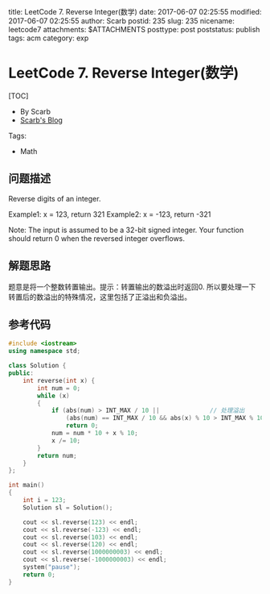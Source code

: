 title: LeetCode 7. Reverse Integer(数学)
date: 2017-06-07 02:25:55
modified: 2017-06-07 02:25:55
author: Scarb
postid: 235
slug: 235
nicename: leetcode7
attachments: $ATTACHMENTS
posttype: post
poststatus: publish
tags: acm
category: exp

# LeetCode 7. Reverse Integer(数学)
[TOC]

- By Scarb
- [Scarb's Blog](http://47.106.131.90/blog/uploads)


Tags:

- Math 


## 问题描述

Reverse digits of an integer.

Example1: x = 123, return 321
Example2: x = -123, return -321

Note:
The input is assumed to be a 32-bit signed integer. Your function should return 0 when the reversed integer overflows.

## 解题思路
题意是将一个整数转置输出。提示：转置输出的数溢出时返回0.
所以要处理一下转置后的数溢出的特殊情况，这里包括了正溢出和负溢出。


## 参考代码
```C++
#include <iostream>
using namespace std;

class Solution {
public:
	int reverse(int x) {
		int num = 0;
		while (x)
		{
			if (abs(num) > INT_MAX / 10 ||              // 处理溢出
				(abs(num) == INT_MAX / 10 && abs(x) % 10 > INT_MAX % 10))
				return 0;
			num = num * 10 + x % 10;
			x /= 10;
		}
		return num;
	}
};

int main()
{
	int i = 123;
	Solution sl = Solution();

	cout << sl.reverse(123) << endl;
	cout << sl.reverse(-123) << endl;
	cout << sl.reverse(103) << endl;
	cout << sl.reverse(120) << endl;
	cout << sl.reverse(1000000003) << endl;
	cout << sl.reverse(-1000000003) << endl;
	system("pause");
	return 0;
}
```